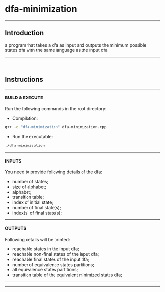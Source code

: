 # dfa-minimization
___
## Introduction
a program that takes a dfa as input and outputs the minimum possible states dfa with the same language as the input dfa
___

<br>

## Instructions
___
#### BUILD & EXECUTE
Run the following commands in the root directory:
- Compilation: 
```bash
g++ -o "dfa-minimization" dfa-minimization.cpp
```
- Run the executable: 
```bash
./dfa-minimization
```
___
#### INPUTS
You need to provide following details of the dfa:
- number of states;
- size of alphabet;
- alphabet;
- transition table;
- index of initial state;
- number of final state(s);
- index(s) of final state(s);
___
#### OUTPUTS
Following details will be printed:
- reachable states in the input dfa;
- reachable non-final states of the input dfa;
- reachable final states of the input dfa;
- number of equivalence states partitions;
- all equivalence states partitions;
- transition table of the equivalent minimized states dfa;
___
___
